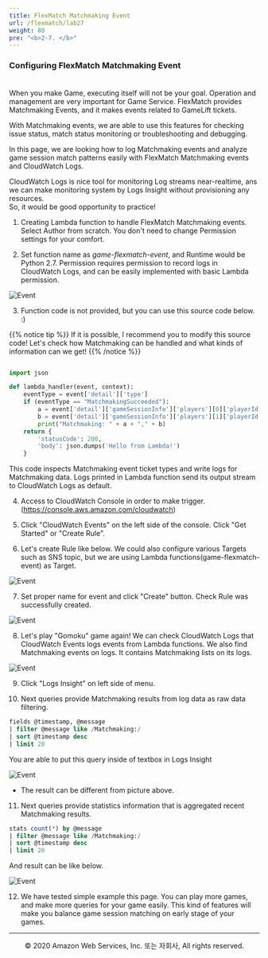 ```yaml
---
title: FlexMatch Matchmaking Event
url: /flexmatch/lab27
weight: 80
pre: "<b>2-7. </b>"
---
```


### Configuring FlexMatch Matchmaking Event <br/><br/>

When you make Game, executing itself will not be your goal. Operation and management are very important for Game Service.
FlexMatch provides Matchmaking Events, and it makes events related to GameLift tickets.

With Matchmaking events, we are able to use this features for checking issue status, match status monitoring or troubleshooting and debugging.

In this page, we are looking how to log Matchmaking events and analyze game session match patterns easily with FlexMatch Matchmaking events and CloudWatch Logs.

CloudWatch Logs is nice tool for monitoring Log streams near-realtime, ans we can make monitoring system by Logs Insight without provisioning any resources.    
So, it would be good opportunity to practice!

1. Creating Lambda function to handle FlexMatch Matchmaking events. Select Author from scratch. You don't need to change Permission settings for your comfort.

2. Set function name as *game-flexmatch-event*, and Runtime would be Python 2.7. Permission requires permission to record logs in CloudWatch Logs, and can be easily implemented with basic Lambda permission.

![Event](../../images/flexmatch/lab27/Event-1[en].png)

3. Function code is not provided, but you can use this source code below. :)

{{% notice tip %}}
If it is possible, I recommend you to modify this source code! Let's check how Matchmaking can be handled and what kinds of information can we get!
{{% /notice %}}

```python

import json

def lambda_handler(event, context):
    eventType = event['detail']['type']
    if (eventType == "MatchmakingSucceeded"):
        a = event['detail']['gameSessionInfo']['players'][0]['playerId']
        b = event['detail']['gameSessionInfo']['players'][1]['playerId']
        print("Matchmaking: " + a + "," + b)
    return {
        'statusCode': 200,
        'body': json.dumps('Hello from Lambda!')
    }

```

This code inspects Matchmaking event ticket types and write logs for Matchmaking data.
Logs printed in Lambda function send its output stream to CloudWatch Logs as default.

4. Access to CloudWatch Console in order to make trigger. (https://console.aws.amazon.com/cloudwatch)

5. Click "CloudWatch Events" on the left side of the console. Click "Get Started" or "Create Rule".

6. Let's create Rule like below. We could also configure various Targets such as SNS topic, but we are using Lambda functions(game-flexmatch-event) as Target.

![Event](../../images/flexmatch/lab27/Event-2[en].png)

7. Set proper name for event and click "Create" button. Check Rule was successfully created.

![Event](../../images/flexmatch/lab27/Event-3[en].png)

8. Let's play "Gomoku" game again! We can check CloudWatch Logs that CloudWatch Events logs events from Lambda functions. We also find Matchmaking events on logs. It contains Matchmaking lists on its logs.

![Event](../../images/flexmatch/lab27/Event-4[en].png)

9. Click "Logs Insight" on left side of menu.

10. Next queries provide Matchmaking results from log data as raw data filtering. 

```sql
fields @timestamp, @message
| filter @message like /Matchmaking:/
| sort @timestamp desc
| limit 20
```

You are able to put this query inside of textbox in Logs Insight

![Event](../../images/flexmatch/lab27/Event-5[en].png)

* The result can be different from picture above.


11. Next queries provide statistics information that is aggregated recent Matchmaking results.

```sql
stats count(*) by @message
| filter @message like /Matchmaking:/
| sort @timestamp desc
| limit 20
```

And result can be like below.

![Event](../../images/flexmatch/lab27/Event-6[en].png)

12. We have tested simple example this page. You can play more games, and make more queries for your game easily.
This kind of features will make you balance game session matching on early stage of your games.

---
<p align="center">
© 2020 Amazon Web Services, Inc. 또는 자회사, All rights reserved.
</p>


